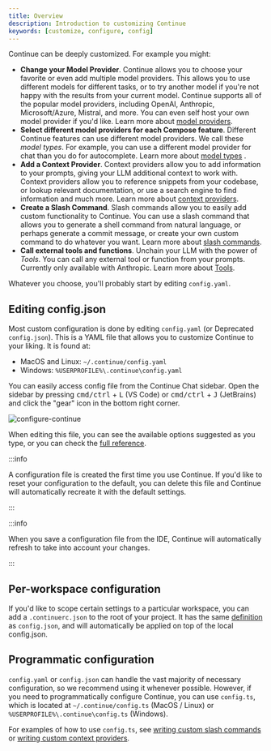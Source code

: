 ```yaml
---
title: Overview
description: Introduction to customizing Continue
keywords: [customize, configure, config]
---
```


Continue can be deeply customized. For example you might:

- **Change your Model Provider**. Continue allows you to choose your favorite or even add multiple model providers. This allows you to use different models for different tasks, or to try another model if you're not happy with the results from your current model. Continue supports all of the popular model providers, including OpenAI, Anthropic, Microsoft/Azure, Mistral, and more. You can even self host your own model provider if you'd like. Learn more about [model providers](../customize/model-providers/).
- **Select different model providers for each Compose feature**. Different Continue features can use different model providers. We call these _model types_. For example, you can use a different model provider for chat than you do for autocomplete. Learn more about [model types](../customize/model-types/) .
- **Add a Context Provider**. Context providers allow you to add information to your prompts, giving your LLM additional context to work with. Context providers allow you to reference snippets from your codebase, or lookup relevant documentation, or use a search engine to find information and much more. Learn more about [context providers](/customize/context-providers).
- **Create a Slash Command**. Slash commands allow you to easily add custom functionality to Continue. You can use a slash command that allows you to generate a shell command from natural language, or perhaps generate a commit message, or create your own custom command to do whatever you want. Learn more about [slash commands](/customize/slash-commands).
- **Call external tools and functions**. Unchain your LLM with the power of _Tools_. You can call any external tool or function from your prompts. Currently only available with Anthropic. Learn more about [Tools](/customize/tools).

Whatever you choose, you'll probably start by editing `config.yaml`.

## Editing config.json

Most custom configuration is done by editing `config.yaml` (or Deprecated `config.json`). This is a YAML file that allows you to customize Continue to your liking. It is found at:

- MacOS and Linux: `~/.continue/config.yaml`
- Windows: `%USERPROFILE%\.continue\config.yaml`

You can easily access config file from the Continue Chat sidebar. Open the sidebar by pressing <kbd>cmd/ctrl</kbd> + <kbd>L</kbd> (VS Code) or <kbd>cmd/ctrl</kbd> + <kbd>J</kbd> (JetBrains) and click the "gear" icon in the bottom right corner.

![configure-continue](/img/configure-continue.png)

When editing this file, you can see the available options suggested as you type, or you can check the [full reference](./deep-dives/configuration.md).

:::info

A configuration file is created the first time you use Continue. If you'd like to reset your configuration to the default, you can delete this file and Continue will automatically recreate it with the default settings.

:::

:::info

When you save a configuration file from the IDE, Continue will automatically refresh to take into account your changes.

:::

## Per-workspace configuration

If you'd like to scope certain settings to a particular workspace, you can add a `.continuerc.json` to the root of your project. It has the same [definition](./deep-dives/configuration.md) as `config.json`, and will automatically be applied on top of the local config.json.

## Programmatic configuration

`config.yaml` or `config.json` can handle the vast majority of necessary configuration, so we recommend using it whenever possible. However, if you need to programmatically configure Continue, you can use `config.ts`, which is located at `~/.continue/config.ts` (MacOS / Linux) or `%USERPROFILE%\.continue\config.ts` (Windows).

For examples of how to use `config.ts`, see [writing custom slash commands](./tutorials/build-your-own-slash-command.md#custom-slash-commands) or [writing custom context providers](./tutorials/build-your-own-context-provider.md).
